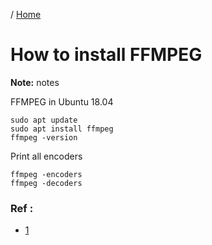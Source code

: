 / [Home](index.md)

# How to install FFMPEG

**Note:** notes



FFMPEG in Ubuntu 18.04
```
sudo apt update
sudo apt install ffmpeg
ffmpeg -version
```

Print all encoders
```
ffmpeg -encoders
ffmpeg -decoders
```

### Ref :

  * [1](https://linuxize.com/post/how-to-install-ffmpeg-on-ubuntu-18-04/#installing-ffmpeg-4x-on-ubuntu)

